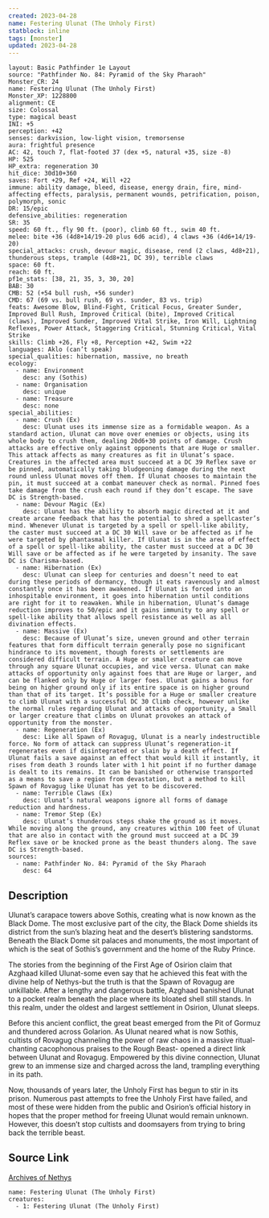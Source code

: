 ```yaml
---
created: 2023-04-28
name: Festering Ulunat (The Unholy First)
statblock: inline
tags: [monster]
updated: 2023-04-28
---
```

```statblock
layout: Basic Pathfinder 1e Layout
source: "Pathfinder No. 84: Pyramid of the Sky Pharaoh"
Monster_CR: 24
name: Festering Ulunat (The Unholy First)
Monster_XP: 1228800
alignment: CE
size: Colossal
type: magical beast
INI: +5
perception: +42
senses: darkvision, low-light vision, tremorsense
aura: frightful presence
AC: 42, touch 7, flat-footed 37 (dex +5, natural +35, size -8)
HP: 525
HP_extra: regeneration 30
hit_dice: 30d10+360
saves: Fort +29, Ref +24, Will +22
immune: ability damage, bleed, disease, energy drain, fire, mind-affecting effects, paralysis, permanent wounds, petrification, poison, polymorph, sonic
DR: 15/epic
defensive_abilities: regeneration
SR: 35
speed: 60 ft., fly 90 ft. (poor), climb 60 ft., swim 40 ft.
melee: bite +36 (4d8+14/19-20 plus 6d6 acid), 4 claws +36 (4d6+14/19-20)
special_attacks: crush, devour magic, disease, rend (2 claws, 4d8+21), thunderous steps, trample (4d8+21, DC 39), terrible claws
space: 60 ft.
reach: 60 ft.
pf1e_stats: [38, 21, 35, 3, 30, 20]
BAB: 30
CMB: 52 (+54 bull rush, +56 sunder)
CMD: 67 (69 vs. bull rush, 69 vs. sunder, 83 vs. trip)
feats: Awesome Blow, Blind-Fight, Critical Focus, Greater Sunder, Improved Bull Rush, Improved Critical (bite), Improved Critical (claws), Improved Sunder, Improved Vital Strike, Iron Will, Lightning Reflexes, Power Attack, Staggering Critical, Stunning Critical, Vital Strike
skills: Climb +26, Fly +8, Perception +42, Swim +22
languages: Aklo (can’t speak)
special_qualities: hibernation, massive, no breath
ecology:
  - name: Environment
    desc: any (Sothis)
  - name: Organisation
    desc: unique
  - name: Treasure
    desc: none
special_abilities:
  - name: Crush (Ex)
    desc: Ulunat uses its immense size as a formidable weapon. As a standard action, Ulunat can move over enemies or objects, using its whole body to crush them, dealing 20d6+30 points of damage. Crush attacks are effective only against opponents that are Huge or smaller. This attack affects as many creatures as fit in Ulunat’s space. Creatures in the affected area must succeed at a DC 39 Reflex save or be pinned, automatically taking bludgeoning damage during the next round unless Ulunat moves off them. If Ulunat chooses to maintain the pin, it must succeed at a combat maneuver check as normal. Pinned foes take damage from the crush each round if they don’t escape. The save DC is Strength-based.
  - name: Devour Magic (Ex)
    desc: Ulunat has the ability to absorb magic directed at it and create arcane feedback that has the potential to shred a spellcaster’s mind. Whenever Ulunat is targeted by a spell or spell-like ability, the caster must succeed at a DC 30 Will save or be affected as if he were targeted by phantasmal killer. If Ulunat is in the area of effect of a spell or spell-like ability, the caster must succeed at a DC 30 Will save or be affected as if he were targeted by insanity. The save DC is Charisma-based.
  - name: Hibernation (Ex)
    desc: Ulunat can sleep for centuries and doesn’t need to eat during these periods of dormancy, though it eats ravenously and almost constantly once it has been awakened. If Ulunat is forced into an inhospitable environment, it goes into hibernation until conditions are right for it to reawaken. While in hibernation, Ulunat’s damage reduction improves to 50/epic and it gains immunity to any spell or spell-like ability that allows spell resistance as well as all divination effects.
  - name: Massive (Ex)
    desc: Because of Ulunat’s size, uneven ground and other terrain features that form difficult terrain generally pose no significant hindrance to its movement, though forests or settlements are considered difficult terrain. A Huge or smaller creature can move through any square Ulunat occupies, and vice versa. Ulunat can make attacks of opportunity only against foes that are Huge or larger, and can be flanked only by Huge or larger foes. Ulunat gains a bonus for being on higher ground only if its entire space is on higher ground than that of its target. It’s possible for a Huge or smaller creature to climb Ulunat with a successful DC 30 Climb check, however unlike the normal rules regarding Ulunat and attacks of opportunity, a Small or larger creature that climbs on Ulunat provokes an attack of opportunity from the monster.
  - name: Regeneration (Ex)
    desc: Like all Spawn of Rovagug, Ulunat is a nearly indestructible force. No form of attack can suppress Ulunat’s regeneration-it regenerates even if disintegrated or slain by a death effect. If Ulunat fails a save against an effect that would kill it instantly, it rises from death 3 rounds later with 1 hit point if no further damage is dealt to its remains. It can be banished or otherwise transported as a means to save a region from devastation, but a method to kill Spawn of Rovagug like Ulunat has yet to be discovered.
  - name: Terrible Claws (Ex)
    desc: Ulunat’s natural weapons ignore all forms of damage reduction and hardness.
  - name: Tremor Step (Ex)
    desc: Ulunat’s thunderous steps shake the ground as it moves. While moving along the ground, any creatures within 100 feet of Ulunat that are also in contact with the ground must succeed at a DC 39 Reflex save or be knocked prone as the beast thunders along. The save DC is Strength-based.
sources:
  - name: Pathfinder No. 84: Pyramid of the Sky Pharaoh
    desc: 64
```
## Description
Ulunat’s carapace towers above Sothis, creating what is now known as the Black Dome. The most exclusive part of the city, the Black Dome shields its district from the sun’s blazing heat and the desert’s blistering sandstorms. Beneath the Black Dome sit palaces and monuments, the most important of which is the seat of Sothis’s government and the home of the Ruby Prince.

 The stories from the beginning of the First Age of Osirion claim that Azghaad killed Ulunat-some even say that he achieved this feat with the divine help of Nethys-but the truth is that the Spawn of Rovagug are unkillable. After a lengthy and dangerous battle, Azghaad banished Ulunat to a pocket realm beneath the place where its bloated shell still stands. In this realm, under the oldest and largest settlement in Osirion, Ulunat sleeps.

 Before this ancient conflict, the great beast emerged from the Pit of Gormuz and thundered across Golarion. As Ulunat neared what is now Sothis, cultists of Rovagug channeling the power of raw chaos in a massive ritual- chanting cacophonous praises to the Rough Beast- opened a direct link between Ulunat and Rovagug. Empowered by this divine connection, Ulunat grew to an immense size and charged across the land, trampling everything in its path.

 Now, thousands of years later, the Unholy First has begun to stir in its prison. Numerous past attempts to free the Unholy First have failed, and most of these were hidden from the public and Osirion’s official history in hopes that the proper method for freeing Ulunat would remain unknown. However, this doesn’t stop cultists and doomsayers from trying to bring back the terrible beast.
## Source Link
[Archives of Nethys](https://aonprd.com/MonsterDisplay.aspx?ItemName=Festering%20Ulunat%20(The%20Unholy%20First))
```encounter-table
name: Festering Ulunat (The Unholy First)
creatures:
  - 1: Festering Ulunat (The Unholy First)
```
